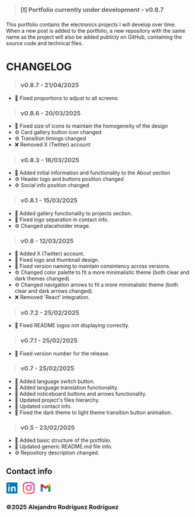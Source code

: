 >### [❗] Portfolio currently under development - v0.8.7

This portfolio contains the electronics projects I will develop over time. When a new post is added to the portfolio, a new repository with the same name as the project will also be added publicly on GitHub, containing the source code and technical files.

# CHANGELOG

>### v0.8.7 - 21/04/2025

- 🔧 Fixed proportions to adjust to all screens

>### v0.8.6 - 20/03/2025

- 🔧 Fixed size of icons to maintain the homogeneity of the design
- ⚙️ Card gallery button icon changed
- ⚙️ Transition timings changed
- ❌ Removed X (Twitter) account

>### v0.8.3 - 16/03/2025

- 📝 Added initial information and functionality to the About section
- ⚙️ Header logo and buttons position changed
- ⚙️ Social info position changed

>### v0.8.1 - 15/03/2025

  - 📝 Added gallery functionality to projects section.
  - 🔧 Fixed logo separation in contact info.
  - ⚙️ Changed placeholder image.

>### v0.8 - 12/03/2025

  - 📝 Added X (Twitter) account.
  - 🔧 Fixed logo and thumbnail design.
  - 🔧 Fixed version naming to maintain consintency across versions.
  - ⚙️ Changed color palette to fit a more minimalistic theme (both clear and dark themes changed).
  - ⚙️ Changed navigation arrows to fit a more minimalistic theme (both clear and dark arrows changed).
  - ❌ Removed 'React' integration.

>### v0.7.2 - 25/02/2025

  - 🔧 Fixed README logos not displaying correctly.

>### v0.7.1 - 25/02/2025

  - 🔧 Fixed version number for the release.

>### v0.7 - 25/02/2025

  - 📝 Added language switch button.
  - 📝 Added language translation functionality.
  - 📝 Added noticeboard buttons and arrows functionality.
  - 🔄 Updated project's files hierarchy.
  - 🔄 Updated contact info.
  - 🔧 Fixed the dark theme to light theme transition button animation.

>### v0.5 - 23/02/2025
  - 📝 Added basic structure of the portfolio.
  - 🔄 Updated generic README.md file info.
  - ⚙️ Repository description changed.


## Contact info
[<img src="./src/assets/img/linkedin.svg" alt="LinkedIn" width="32" height="32" style="margin-right: 10px">](https://www.linkedin.com/in/alejandro-rodriguez-b49932343/)
[<img src="./src/assets/img/instagram.svg" alt="Instagram" width="32" height="32" style="margin-right: 10px">](https://www.instagram.com/Arodriguez.rr)
[<img src="./src/assets/img/gmail.svg" alt="Gmail" width="32" height="32" style="margin-right: 10px">](mailto:rr.alejandrorodriguez@gmail.com)

### ©2025 Alejandro Rodríguez Rodríguez